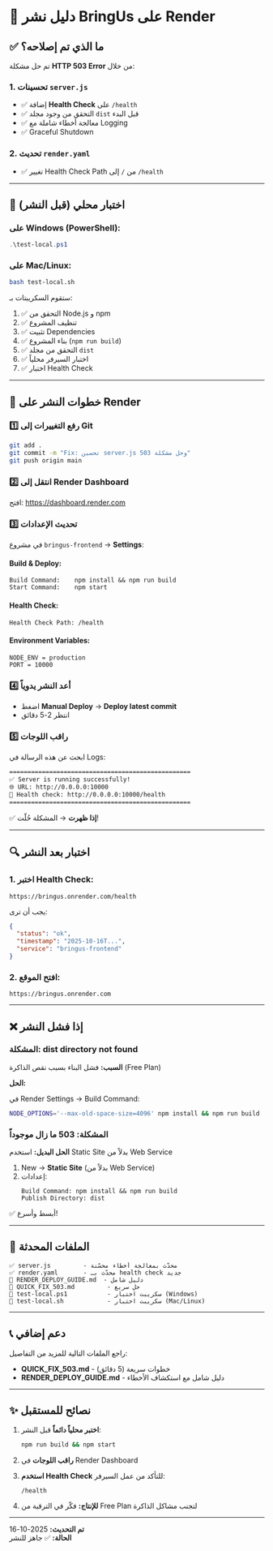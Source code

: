 # 🚀 دليل نشر BringUs على Render

## ✅ ما الذي تم إصلاحه؟

تم حل مشكلة **HTTP 503 Error** من خلال:

### 1. تحسينات `server.js`
- ✅ إضافة **Health Check** على `/health`
- ✅ التحقق من وجود مجلد `dist` قبل البدء
- ✅ معالجة أخطاء شاملة مع Logging
- ✅ Graceful Shutdown

### 2. تحديث `render.yaml`
- ✅ تغيير Health Check Path من `/` إلى `/health`

---

## 🧪 اختبار محلي (قبل النشر)

### على Windows (PowerShell):
```powershell
.\test-local.ps1
```

### على Mac/Linux:
```bash
bash test-local.sh
```

ستقوم السكريبتات بـ:
1. ✅ التحقق من Node.js و npm
2. ✅ تنظيف المشروع
3. ✅ تثبيت Dependencies
4. ✅ بناء المشروع (`npm run build`)
5. ✅ التحقق من مجلد `dist`
6. ✅ اختبار السيرفر محلياً
7. ✅ اختبار Health Check

---

## 🚀 خطوات النشر على Render

### 1️⃣ رفع التغييرات إلى Git

```bash
git add .
git commit -m "Fix: تحسين server.js وحل مشكلة 503"
git push origin main
```

### 2️⃣ انتقل إلى Render Dashboard

افتح: https://dashboard.render.com

### 3️⃣ تحديث الإعدادات

في مشروع `bringus-frontend` → **Settings**:

#### Build & Deploy:
```
Build Command:    npm install && npm run build
Start Command:    npm start
```

#### Health Check:
```
Health Check Path: /health
```

#### Environment Variables:
```
NODE_ENV = production
PORT = 10000
```

### 4️⃣ أعد النشر يدوياً

- اضغط **Manual Deploy** → **Deploy latest commit**
- انتظر 2-5 دقائق

### 5️⃣ راقب اللوجات

ابحث عن هذه الرسالة في Logs:

```bash
==================================================
✅ Server is running successfully!
🌐 URL: http://0.0.0.0:10000
🏥 Health check: http://0.0.0.0:10000/health
==================================================
```

✅ **إذا ظهرت** → المشكلة حُلّت!

---

## 🔍 اختبار بعد النشر

### 1. اختبر Health Check:
```
https://bringus.onrender.com/health
```

يجب أن ترى:
```json
{
  "status": "ok",
  "timestamp": "2025-10-16T...",
  "service": "bringus-frontend"
}
```

### 2. افتح الموقع:
```
https://bringus.onrender.com
```

---

## ❌ إذا فشل النشر

### المشكلة: dist directory not found

**السبب:** فشل البناء بسبب نقص الذاكرة (Free Plan)

**الحل:**

في Render Settings → Build Command:
```bash
NODE_OPTIONS='--max-old-space-size=4096' npm install && npm run build
```

### المشكلة: 503 ما زال موجوداً

**الحل البديل:** استخدم Static Site بدلاً من Web Service

1. New → **Static Site** (بدلاً من Web Service)
2. إعدادات:
   ```
   Build Command: npm install && npm run build
   Publish Directory: dist
   ```

✅ أبسط وأسرع!

---

## 📁 الملفات المحدثة

```
✅ server.js         - محدّث بمعالجة أخطاء محسّنة
✅ render.yaml       - محدّث بـ health check جديد
📄 RENDER_DEPLOY_GUIDE.md  - دليل شامل
📄 QUICK_FIX_503.md         - حل سريع
📄 test-local.ps1           - سكريبت اختبار (Windows)
📄 test-local.sh            - سكريبت اختبار (Mac/Linux)
```

---

## 📞 دعم إضافي

راجع الملفات التالية للمزيد من التفاصيل:

- **QUICK_FIX_503.md** - خطوات سريعة (5 دقائق)
- **RENDER_DEPLOY_GUIDE.md** - دليل شامل مع استكشاف الأخطاء

---

## ✨ نصائح للمستقبل

1. **اختبر محلياً دائماً** قبل النشر:
   ```bash
   npm run build && npm start
   ```

2. **راقب اللوجات** في Render Dashboard

3. **استخدم Health Check** للتأكد من عمل السيرفر:
   ```
   /health
   ```

4. **للإنتاج:** فكّر في الترقية من Free Plan لتجنب مشاكل الذاكرة

---

**تم التحديث:** 2025-10-16  
**الحالة:** ✅ جاهز للنشر


